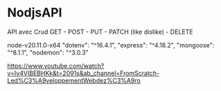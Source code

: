 # NodjsAPI

API avec Crud 
GET - POST - PUT - PATCH (like dislike) - DELETE

node-v20.11.0-x64
  "dotenv": "^16.4.1",
  "express": "^4.18.2",
  "mongoose": "^8.1.1",
  "nodemon": "^3.0.3"


https://www.youtube.com/watch?v=Iv4VIBEBHKk&t=2091s&ab_channel=FromScratch-Led%C3%A9veloppementWebdez%C3%A9ro
